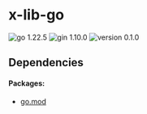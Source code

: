 # x-lib-go
![go 1.22.5](https://img.shields.io/badge/go-1.22.5-39acd7)
![gin 1.10.0](https://img.shields.io/badge/gin-1.10.0-39acd7)
![version 0.1.0](https://img.shields.io/badge/version-0.1.0-yellow.svg)

## Dependencies

#### Packages:
- [go.mod](./go.mod)
